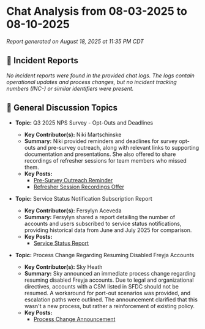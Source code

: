 # Chat Analysis from 08-03-2025 to 08-10-2025

*Report generated on August 18, 2025 at 11:35 PM CDT*

## 🚨 Incident Reports

*No incident reports were found in the provided chat logs.  The logs contain operational updates and process changes, but no incident tracking numbers (INC-) or similar identifiers were present.*


## 💬 General Discussion Topics

* **Topic:** Q3 2025 NPS Survey - Opt-Outs and Deadlines
    * **Key Contributor(s):** Niki Martschinske
    * **Summary:** Niki provided reminders and deadlines for survey opt-outs and pre-survey outreach, along with relevant links to supporting documentation and presentations.  She also offered to share recordings of refresher sessions for team members who missed them.
    * **Key Posts:**
        * [Pre-Survey Outreach Reminder](https://app.ringcentral.com/l/messages/122943823878/71553175658500)
        * [Refresher Session Recordings Offer](https://app.ringcentral.com/l/messages/122943823878/71553917247492)

* **Topic:** Service Status Notification Subscription Report
    * **Key Contributor(s):** Fersylyn Aceveda
    * **Summary:** Fersylyn shared a report detailing the number of accounts and users subscribed to service status notifications, providing historical data from June and July 2025 for comparison.
    * **Key Posts:**
        * [Service Status Report](https://app.ringcentral.com/l/messages/122943823878/71600190873604)

* **Topic:** Process Change Regarding Resuming Disabled Freyja Accounts
    * **Key Contributor(s):** Sky Heath
    * **Summary:** Sky announced an immediate process change regarding resuming disabled Freyja accounts.  Due to legal and organizational directives, accounts with a CSM listed in SFDC should not be resumed. A workaround for port-out scenarios was provided, and escalation paths were outlined.  The announcement clarified that this wasn't a new process, but rather a reinforcement of existing policy.
    * **Key Posts:**
        * [Process Change Announcement](https://app.ringcentral.com/l/messages/122943823878/71649158373380)

